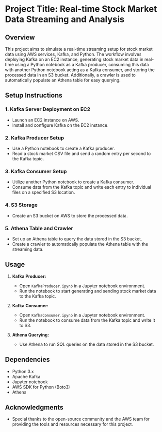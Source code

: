 
# Project Title: Real-time Stock Market Data Streaming and Analysis

## Overview

This project aims to simulate a real-time streaming setup for stock market data using AWS services, Kafka, and Python. The workflow involves deploying Kafka on an EC2 instance, generating stock market data in real-time using a Python notebook as a Kafka producer, consuming this data with another Python notebook acting as a Kafka consumer, and storing the processed data in an S3 bucket. Additionally, a crawler is used to automatically populate an Athena table for easy querying.

## Setup Instructions

### 1. Kafka Server Deployment on EC2

- Launch an EC2 instance on AWS.
- Install and configure Kafka on the EC2 instance.

### 2. Kafka Producer Setup

- Use a Python notebook to create a Kafka producer.
- Read a stock market CSV file and send a random entry per second to the Kafka topic.

### 3. Kafka Consumer Setup

- Utilize another Python notebook to create a Kafka consumer.
- Consume data from the Kafka topic and write each entry to individual files on a specified S3 location.

### 4. S3 Storage

- Create an S3 bucket on AWS to store the processed data.

### 5. Athena Table and Crawler

- Set up an Athena table to query the data stored in the S3 bucket.
- Create a crawler to automatically populate the Athena table with the streaming data.

## Usage

1. **Kafka Producer:**
   - Open `KafkaProducer.ipynb` in a Jupyter notebook environment.
   - Run the notebook to start generating and sending stock market data to the Kafka topic.

2. **Kafka Consumer:**
   - Open `KafkaConsumer.ipynb` in a Jupyter notebook environment.
   - Run the notebook to consume data from the Kafka topic and write it to S3.

3. **Athena Querying:**
   - Use Athena to run SQL queries on the data stored in the S3 bucket.

## Dependencies

- Python 3.x
- Apache Kafka
- Jupyter notebook
- AWS SDK for Python (Boto3)
- Athena

## Acknowledgments

- Special thanks to the open-source community and the AWS team for providing the tools and resources necessary for this project.
